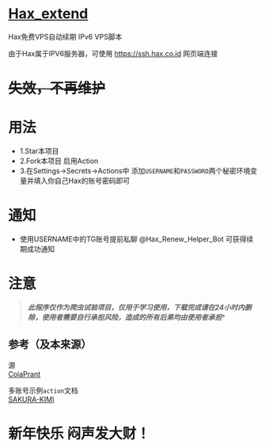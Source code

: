 # [Hax_extend](https://hax.co.id)
Hax免费VPS自动续期 IPv6 VPS脚本

由于Hax属于IPV6服务器，可使用 https://ssh.hax.co.id 网页端连接

# ~~失效，不再维护~~


# 用法
- 1.Star本项目
- 2.Fork本项目 启用Action
- 3.在Settings->Secrets->Actions中 添加`USERNAME`和`PASSWORD`两个秘密环境变量并填入你自己Hax的账号密码即可

# 通知
- 使用USERNAME中的TG账号提前私聊 @Hax_Renew_Helper_Bot 可获得续期成功通知

# 注意
> ***此程序仅作为爬虫试验项目，仅用于学习使用，下载完成请在24小时内删除，使用者需要自行承担风险，造成的所有后果均由使用者承担****

## 参考（及本来源）
源 </br>
[CoiaPrant](https://github.com/CoiaPrant/Hax_extend.git)

多账号示例`action`文档 </br>
[SAKURA-KIMI](https://github.com/SAKURA-KIMI/autoextend/blob/main/.github/workflows/hax.yml)

# 新年快乐 闷声发大财！
